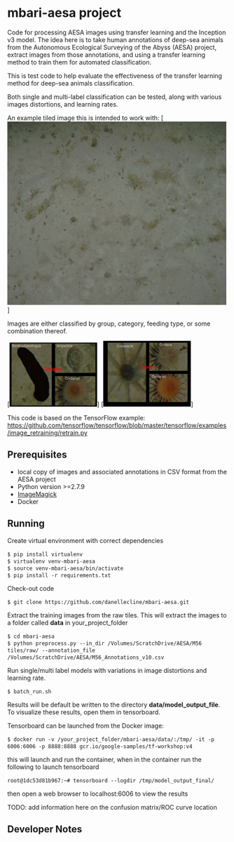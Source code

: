 # mbari-aesa project

Code for processing AESA images using transfer learning and the Inception v3 model.
The idea here is to take human annotations of deep-sea animals from the
Autonomous Ecological Surveying of the Abyss (AESA) project, extract images from those
annotations, and using a transfer learning method to train them for automated classification.

This is test code to help evaluate the effectiveness of the transfer learning method for
deep-sea animals classification.

Both single and multi-label classification can be tested, along with various images
distortions, and learning rates.

An example tiled image this is intended to work with:
[![ Image link ](https://github.com/danellecline/mbari-aesa/raw/master/img/M56_10441297_12987348573247_resized.jpg)]

Images are either classified by group, category, feeding type, or some combination thereof.

[![ Image link ](https://github.com/danellecline/mbari-aesa/raw/master/img/category_resized.jpg)]
[![ Image link ](https://github.com/danellecline/mbari-aesa/raw/master/img/group_resized.jpg)]

This code is based on the TensorFlow example:
https://github.com/tensorflow/tensorflow/blob/master/tensorflow/examples/image_retraining/retrain.py

## Prerequisites

- local copy of images and associated annotations in CSV format from the AESA project
- Python version >=2.7.9
- [ImageMagick](http://www.imagemagick.org/)
- Docker

## Running

Create virtual environment with correct dependencies

    $ pip install virtualenv
    $ virtualenv venv-mbari-aesa
    $ source venv-mbari-aesa/bin/activate
    $ pip install -r requirements.txt

Check-out code

    $ git clone https://github.com/danellecline/mbari-aesa.git

Extract the training images from the raw tiles. This will extract the images to a folder called **data** in your_project_folder

    $ cd mbari-aesa
    $ python preprocess.py --in_dir /Volumes/ScratchDrive/AESA/M56 tiles/raw/ --annotation_file /Volumes/ScratchDrive/AESA/M56_Annotations_v10.csv
    
Run single/multi label models with variations in image distortions and learning rate.

    $ batch_run.sh

Results will be default be written to the directory **data/model_output_file**. To visualize these results, open them in tensorboard.

Tensorboard can be launched from the Docker image:

    $ docker run -v /your_project_folder/mbari-aesa/data/:/tmp/ -it -p 6006:6006 -p 8888:8888 gcr.io/google-samples/tf-workshop:v4

this will launch and run the container, when in the container run the following to launch tensorboard

    root@1dc53d81b967:~# tensorboard --logdir /tmp/model_output_final/

then open a web browser to localhost:6006 to view the results

TODO: add information here on the confusion matrix/ROC curve location


## Developer Notes

